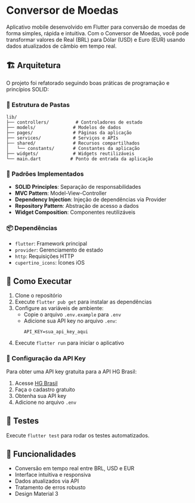 # Conversor de Moedas

Aplicativo mobile desenvolvido em Flutter para conversão de moedas de forma simples, rápida e intuitiva. Com o Conversor de Moedas, você pode transformar valores de Real (BRL) para Dólar (USD) e Euro (EUR) usando dados atualizados de câmbio em tempo real.

## 🏗️ Arquitetura

O projeto foi refatorado seguindo boas práticas de programação e princípios SOLID:

### 📁 Estrutura de Pastas

```
lib/
├── controllers/          # Controladores de estado
├── models/              # Modelos de dados
├── pages/               # Páginas da aplicação
├── services/            # Serviços e APIs
├── shared/              # Recursos compartilhados
│   └── constants/       # Constantes da aplicação
├── widgets/             # Widgets reutilizáveis
└── main.dart           # Ponto de entrada da aplicação
```

### 🔧 Padrões Implementados

- **SOLID Principles**: Separação de responsabilidades
- **MVC Pattern**: Model-View-Controller
- **Dependency Injection**: Injeção de dependências via Provider
- **Repository Pattern**: Abstração de acesso a dados
- **Widget Composition**: Componentes reutilizáveis

### 📦 Dependências

- `flutter`: Framework principal
- `provider`: Gerenciamento de estado
- `http`: Requisições HTTP
- `cupertino_icons`: Ícones iOS

## 🚀 Como Executar

1. Clone o repositório
2. Execute `flutter pub get` para instalar as dependências
3. Configure as variáveis de ambiente:
   - Copie o arquivo `.env.example` para `.env`
   - Adicione sua API key no arquivo `.env`:
     ```
     API_KEY=sua_api_key_aqui
     ```
4. Execute `flutter run` para iniciar o aplicativo

### 🔑 Configuração da API Key

Para obter uma API key gratuita para a API HG Brasil:

1. Acesse [HG Brasil](https://hgbrasil.com/)
2. Faça o cadastro gratuito
3. Obtenha sua API key
4. Adicione no arquivo `.env`

## 🧪 Testes

Execute `flutter test` para rodar os testes automatizados.

## 📱 Funcionalidades

- Conversão em tempo real entre BRL, USD e EUR
- Interface intuitiva e responsiva
- Dados atualizados via API
- Tratamento de erros robusto
- Design Material 3
